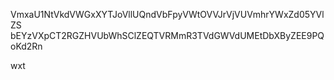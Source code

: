 VmxaU1NtVkdVWGxXYTJoVllUQndVbFpyVWtOVVJrVjVUVmhrYWxZd05YVlZS
bEYzVXpCT2RGZHVUbWhSClZEQTVRMmR3TVdGWVdUMEtDbXByZEE9PQoKd2Rn

wxt